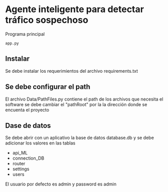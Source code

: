 # Agente inteligente para detectar tráfico sospechoso
Programa principal
```
app.py
```

## Instalar
Se debe instalar los requerimientos del archivo requirements.txt

## Se debe configurar el path

El archivo Data/PathFiles.py contiene el path de los archivos que necesita el software se debe cambiar el "pathRoot" por la la dirección donde se encuenta el proyecto

## Dase de datos
Se debe abrir con un aplicativo la base de datos database.db y se debe adicionar los valores en las tablas 
- api_ML
- connection_DB
- router
- settings
- users 

El usuario por defecto es admin y password es admin

